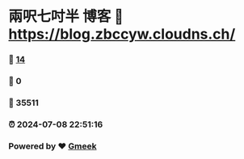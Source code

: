 # 兩呎七吋半 博客 :link: https://blog.zbccyw.cloudns.ch/ 
### :page_facing_up: [14](https://blog.zbccyw.cloudns.ch//tag.html) 
### :speech_balloon: 0 
### :hibiscus: 35511 
### :alarm_clock: 2024-07-08 22:51:16 
### Powered by :heart: [Gmeek](https://github.com/Meekdai/Gmeek)
